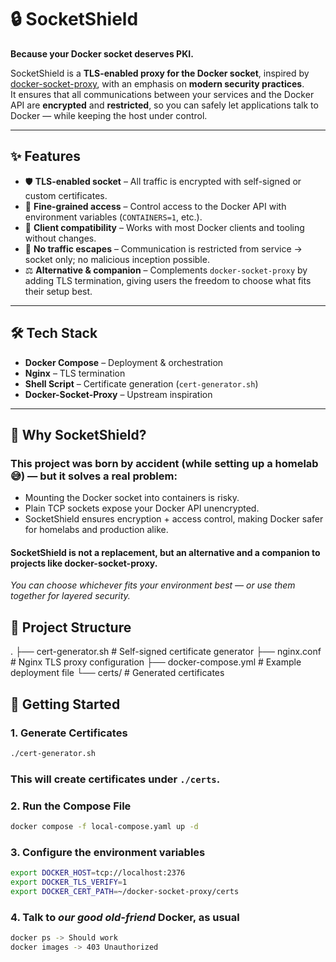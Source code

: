 # 🔒 SocketShield
**Because your Docker socket deserves PKI.**

SocketShield is a **TLS-enabled proxy for the Docker socket**, inspired by [docker-socket-proxy](https://github.com/Tecnativa/docker-socket-proxy), with an emphasis on **modern security practices**.  
It ensures that all communications between your services and the Docker API are **encrypted** and **restricted**, so you can safely let applications talk to Docker — while keeping the host under control.

---

## ✨ Features
- 🛡️ **TLS-enabled socket** – All traffic is encrypted with self-signed or custom certificates.  
- 🔐 **Fine-grained access** – Control access to the Docker API with environment variables (`CONTAINERS=1`, etc.).  
- 🧭 **Client compatibility** – Works with most Docker clients and tooling without changes.  
- 🚫 **No traffic escapes** – Communication is restricted from service → socket only; no malicious inception possible.  
- ⚖️ **Alternative & companion** – Complements `docker-socket-proxy` by adding TLS termination, giving users the freedom to choose what fits their setup best.  

---

## 🛠️ Tech Stack
- **Docker Compose** – Deployment & orchestration  
- **Nginx** – TLS termination  
- **Shell Script** – Certificate generation (`cert-generator.sh`)  
- **Docker-Socket-Proxy** – Upstream inspiration  

---

## 🌟 Why SocketShield?
### This project was born by accident (while setting up a homelab 😅) — but it solves a real problem:
- Mounting the Docker socket into containers is risky.
- Plain TCP sockets expose your Docker API unencrypted.
- SocketShield ensures encryption + access control, making Docker safer for homelabs and production alike.

#### SocketShield is not a replacement, but an alternative and a companion to projects like docker-socket-proxy.
_You can choose whichever fits your environment best — or use them together for layered security._

## 📂 Project Structure

.
├── cert-generator.sh     # Self-signed certificate generator
├── nginx.conf            # Nginx TLS proxy configuration
├── docker-compose.yml    # Example deployment file
└── certs/                # Generated certificates


## 🚀 Getting Started

### 1. Generate Certificates
```bash
./cert-generator.sh
```
### This will create certificates under `./certs`.

### 2. Run the Compose File
```bash
docker compose -f local-compose.yaml up -d
```

### 3. Configure the environment variables
```bash
export DOCKER_HOST=tcp://localhost:2376
export DOCKER_TLS_VERIFY=1
export DOCKER_CERT_PATH=~/docker-socket-proxy/certs
```

### 4. Talk to _our good old-friend_ Docker, as usual
```bash
docker ps -> Should work 
docker images -> 403 Unauthorized
```

